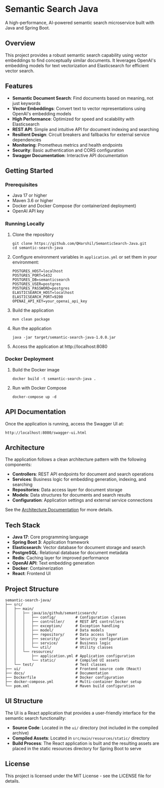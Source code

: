 # Semantic Search Java

A high-performance, AI-powered semantic search microservice built with Java and Spring Boot.

## Overview

This project provides a robust semantic search capability using vector embeddings to find conceptually similar documents. It leverages OpenAI's embedding models for text vectorization and Elasticsearch for efficient vector search.

## Features

- **Semantic Document Search**: Find documents based on meaning, not just keywords
- **Vector Embeddings**: Convert text to vector representations using OpenAI's embedding models
- **High Performance**: Optimized for speed and scalability with Elasticsearch
- **REST API**: Simple and intuitive API for document indexing and searching
- **Resilient Design**: Circuit breakers and fallbacks for external service dependencies
- **Monitoring**: Prometheus metrics and health endpoints
- **Security**: Basic authentication and CORS configuration
- **Swagger Documentation**: Interactive API documentation

## Getting Started

### Prerequisites

- Java 17 or higher
- Maven 3.6 or higher
- Docker and Docker Compose (for containerized deployment)
- OpenAI API key

### Running Locally

1. Clone the repository
   ```
   git clone https://github.com/QHarshil/SemanticSearch-Java.git
   cd semantic-search-java
   ```

2. Configure environment variables in `application.yml` or set them in your environment:
   ```
   POSTGRES_HOST=localhost
   POSTGRES_PORT=5432
   POSTGRES_DB=semanticsearch
   POSTGRES_USER=postgres
   POSTGRES_PASSWORD=postgres
   ELASTICSEARCH_HOST=localhost
   ELASTICSEARCH_PORT=9200
   OPENAI_API_KEY=your_openai_api_key
   ```

3. Build the application
   ```
   mvn clean package
   ```

4. Run the application
   ```
   java -jar target/semantic-search-java-1.0.0.jar
   ```

5. Access the application at http://localhost:8080

### Docker Deployment

1. Build the Docker image
   ```
   docker build -t semantic-search-java .
   ```

2. Run with Docker Compose
   ```
   docker-compose up -d
   ```

## API Documentation

Once the application is running, access the Swagger UI at:
```
http://localhost:8080/swagger-ui.html
```

## Architecture

The application follows a clean architecture pattern with the following components:

- **Controllers**: REST API endpoints for document and search operations
- **Services**: Business logic for embedding generation, indexing, and searching
- **Repositories**: Data access layer for document storage
- **Models**: Data structures for documents and search results
- **Configuration**: Application settings and external service connections

See the [Architecture Documentation](docs/ARCHITECTURE.md) for more details.

## Tech Stack

- **Java 17**: Core programming language
- **Spring Boot 3**: Application framework
- **Elasticsearch**: Vector database for document storage and search
- **PostgreSQL**: Relational database for document metadata
- **Redis**: Caching layer for improved performance
- **OpenAI API**: Text embedding generation
- **Docker**: Containerization
- **React**: Frontend UI

## Project Structure

```
semantic-search-java/
├── src/
│   ├── main/
│   │   ├── java/io/github/semanticsearch/
│   │   │   ├── config/         # Configuration classes
│   │   │   ├── controller/     # REST API controllers
│   │   │   ├── exception/      # Exception handling
│   │   │   ├── model/          # Data models
│   │   │   ├── repository/     # Data access layer
│   │   │   ├── security/       # Security configuration
│   │   │   ├── service/        # Business logic
│   │   │   └── util/           # Utility classes
│   │   └── resources/
│   │       ├── application.yml # Application configuration
│   │       └── static/         # Compiled UI assets
│   └── test/                   # Test classes
├── ui/                         # Frontend source code (React)
├── docs/                       # Documentation
├── Dockerfile                  # Docker configuration
├── docker-compose.yml          # Multi-container Docker setup
└── pom.xml                     # Maven build configuration
```

## UI Structure

The UI is a React application that provides a user-friendly interface for the semantic search functionality:

- **Source Code**: Located in the `ui/` directory (not included in the compiled archive)
- **Compiled Assets**: Located in `src/main/resources/static/` directory
- **Build Process**: The React application is built and the resulting assets are placed in the static resources directory for Spring Boot to serve

## License

This project is licensed under the MIT License - see the LICENSE file for details.
